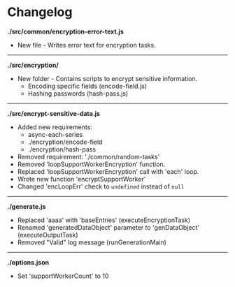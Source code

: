 # Changelog

**./src/common/encryption-error-text.js**
* New file - Writes error text for encryption tasks.

---

**./src/encryption/**
* New folder - Contains scripts to encrypt sensitive information.
	* Encoding specific fields (encode-field.js)
	* Hashing passwords (hash-pass.js)

---

**./src/encrypt-sensitive-data.js**
* Added new requirements:
	* async-each-series
	* ./encryption/encode-field
	* ./encryption/hash-pass
* Removed requirement: './common/random-tasks'
* Removed 'loopSupportWorkerEncryption' function.
* Replaced 'loopSupportWorkerEncryption' call with 'each' loop.
* Wrote new function 'encryptSupportWorker'
* Changed 'encLoopErr' check to `undefined` instead of `null`

---

**./generate.js**
* Replaced 'aaaa' with 'baseEntries' (executeEncryptionTask)
* Renamed 'generatedDataObject' parameter to 'genDataObject' (executeOutputTask)
* Removed "Valid" log message (runGenerationMain)

---

**./options.json**
* Set 'supportWorkerCount' to 10
